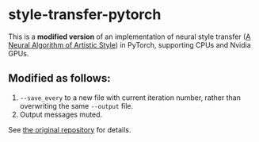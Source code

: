 # style-transfer-pytorch

This is a **modified version** of an implementation of neural style transfer ([A Neural Algorithm of Artistic Style](https://arxiv.org/abs/1508.06576)) in PyTorch, supporting CPUs and Nvidia GPUs.

## Modified as follows:

1. `--save_every` to a new file with current iteration number, rather than overwriting the same `--output` file.
2. Output messages muted.

See [the original repository](https://github.com/crowsonkb/style-transfer-pytorch) for details.
